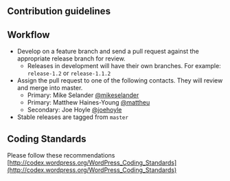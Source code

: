 ## Contribution guidelines ##

## Workflow ##

* Develop on a feature branch and send a pull request against the appropriate release branch for review.
	* Releases in development will have their own branches. For example: `release-1.2` or `release-1.1.2`
* Assign the pull request to one of the following contacts. They will review and merge into master.
	* Primary: Mike Selander [@mikeselander](https://github.com/mikeselander)
	* Primary: Matthew Haines-Young [@mattheu](https://github.com/mattheu)
	* Secondary: Joe Hoyle [@joehoyle](https://github.com/joehoyle)
* Stable releases are tagged from `master`

## Coding Standards ##

Please follow these recommendations
[http://codex.wordpress.org/WordPress_Coding_Standards](http://codex.wordpress.org/WordPress_Coding_Standards)
